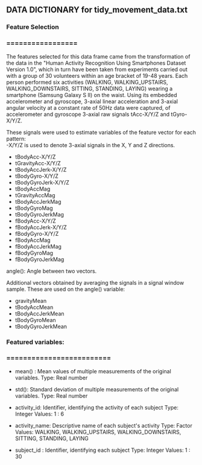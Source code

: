 ## DATA DICTIONARY for tidy_movement_data.txt


### Feature Selection 
### =================

The features selected for this data frame came from the transformation of the data in the "Human Activity Recognition Using Smartphones Dataset Version 1.0", which in turn have been taken from experiments carried out with a group of 30 volunteers within an age bracket of 19-48 years. Each person performed six activities (WALKING, WALKING_UPSTAIRS, WALKING_DOWNSTAIRS, SITTING, STANDING, LAYING) wearing a smartphone (Samsung Galaxy S II) on the waist. Using its embedded accelerometer and gyroscope, 3-axial linear acceleration and 3-axial angular velocity at a constant rate of 50Hz data were captured, of accelerometer and gyroscope 3-axial raw signals tAcc-X/Y/Z and tGyro-X/Y/Z.

These signals were used to estimate variables of the feature vector for each pattern:  
-X/Y/Z is used to denote 3-axial signals in the X, Y and Z directions.

* tBodyAcc-X/Y/Z
* tGravityAcc-X/Y/Z
* tBodyAccJerk-X/Y/Z
* tBodyGyro-X/Y/Z
* tBodyGyroJerk-X/Y/Z
* tBodyAccMag
* tGravityAccMag
* tBodyAccJerkMag
* tBodyGyroMag
* tBodyGyroJerkMag
* fBodyAcc-X/Y/Z
* fBodyAccJerk-X/Y/Z
* fBodyGyro-X/Y/Z
* fBodyAccMag
* fBodyAccJerkMag
* fBodyGyroMag
* fBodyGyroJerkMag

angle(): Angle between two vectors.

Additional vectors obtained by averaging the signals in a signal window sample. These are used on the angle() variable:

* gravityMean
* tBodyAccMean
* tBodyAccJerkMean
* tBodyGyroMean
* tBodyGyroJerkMean


### Featured variables:
### =========================

* mean() : 		Mean values of multiple measurements of the original variables.
				Type: Real number
		
* std(): 			Standard deviation of multiple measurements of the original variables.
				Type: Real number

* activity_id: 	Identifier, identifying the activity of each subject
				Type: 	Integer
				Values: 	1 : 6

* activity_name: 	Descriptive name of each subject's activity
				Type: 	Factor
				Values: 	WALKING, WALKING_UPSTAIRS, WALKING_DOWNSTAIRS, SITTING, STANDING, LAYING

* subject_id :	Identifier, identifying each subject
				Type: 	Integer
				Values: 	1 : 30
